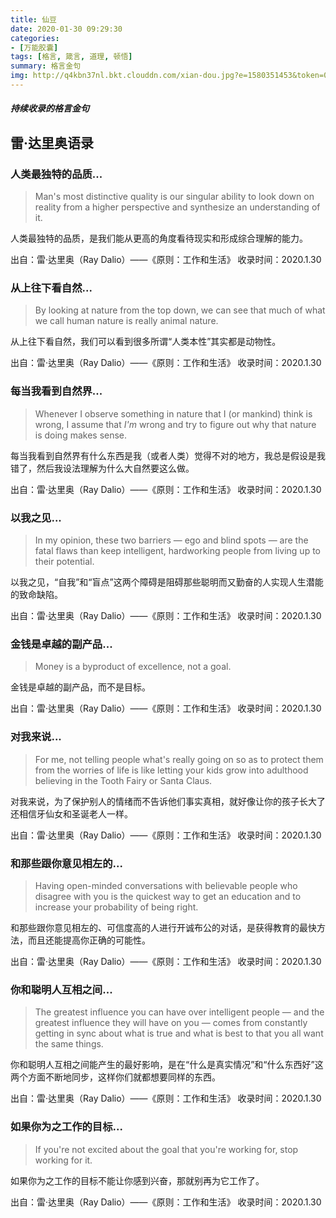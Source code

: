 ```yaml
---
title: 仙豆
date: 2020-01-30 09:29:30
categories:
- [万能胶囊]
tags: [格言, 箴言, 道理, 顿悟]
summary: 格言金句
img: http://q4kbn37nl.bkt.clouddn.com/xian-dou.jpg?e=1580351453&token=0QXSKIUWEaWqa_m3RP0dA04KO2cPXzgzVsWCBGHf:hEDN46SKRt8Nl9idEgPdAQYr8-0
---
```


##### 持续收录的格言金句

## 雷·达里奥语录

### 人类最独特的品质...

> Man's most distinctive quality is our singular ability to look down on reality from a higher perspective and synthesize an understanding of it.

人类最独特的品质，是我们能从更高的角度看待现实和形成综合理解的能力。

出自：雷·达里奥（Ray Dalio）——《原则：工作和生活》
收录时间：2020.1.30

### 从上往下看自然...

> By looking at nature from the top down, we can see that much of what we call human nature is really animal nature.

从上往下看自然，我们可以看到很多所谓“人类本性”其实都是动物性。

出自：雷·达里奥（Ray Dalio）——《原则：工作和生活》
收录时间：2020.1.30

### 每当我看到自然界...

> Whenever I observe something in nature that I (or mankind) think is wrong, I assume that *I'm* wrong and try to figure out why that nature is doing makes sense.

每当我看到自然界有什么东西是我（或者人类）觉得不对的地方，我总是假设是我错了，然后我设法理解为什么大自然要这么做。

出自：雷·达里奥（Ray Dalio）——《原则：工作和生活》
收录时间：2020.1.30

### 以我之见...

> In my opinion, these two barriers — ego and blind spots — are the fatal flaws than keep intelligent, hardworking people from living up to their potential.

以我之见，“自我”和“盲点”这两个障碍是阻碍那些聪明而又勤奋的人实现人生潜能的致命缺陷。

出自：雷·达里奥（Ray Dalio）——《原则：工作和生活》
收录时间：2020.1.30

### 金钱是卓越的副产品...

> Money is a byproduct of excellence, not a goal.

金钱是卓越的副产品，而不是目标。

出自：雷·达里奥（Ray Dalio）——《原则：工作和生活》
收录时间：2020.1.30

### 对我来说...

> For me, not telling people what's really going on so as to protect them from the worries of life is like letting your kids grow into adulthood believing in the Tooth Fairy or Santa Claus.

对我来说，为了保护别人的情绪而不告诉他们事实真相，就好像让你的孩子长大了还相信牙仙女和圣诞老人一样。

出自：雷·达里奥（Ray Dalio）——《原则：工作和生活》
收录时间：2020.1.30

### 和那些跟你意见相左的...

> Having open-minded conversations with believable people who disagree with you is the quickest way to get an education and to increase your probability of being right.

和那些跟你意见相左的、可信度高的人进行开诚布公的对话，是获得教育的最快方法，而且还能提高你正确的可能性。

出自：雷·达里奥（Ray Dalio）——《原则：工作和生活》
收录时间：2020.1.30

### 你和聪明人互相之间...

> The greatest influence you can have over intelligent people — and the greatest influence they will have on you — comes from constantly getting in sync about what is true and what is best to that you all want the same things.

你和聪明人互相之间能产生的最好影响，是在“什么是真实情况”和“什么东西好”这两个方面不断地同步，这样你们就都想要同样的东西。

出自：雷·达里奥（Ray Dalio）——《原则：工作和生活》
收录时间：2020.1.30

### 如果你为之工作的目标...

> If you're not excited about the goal that you're working for, stop working for it.

如果你为之工作的目标不能让你感到兴奋，那就别再为它工作了。

出自：雷·达里奥（Ray Dalio）——《原则：工作和生活》
收录时间：2020.1.30
